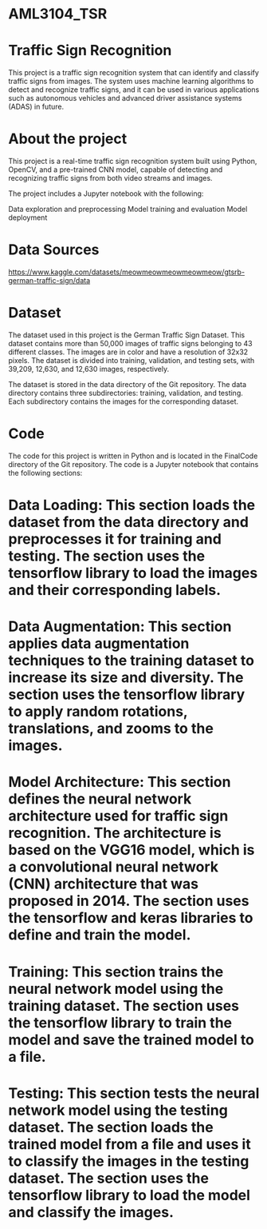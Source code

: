 # AML3104_TSR

# Traffic Sign Recognition
This project is a traffic sign recognition system that can identify and classify traffic signs from images. The system uses machine learning algorithms to detect and recognize traffic signs, and it can be used in various applications such as autonomous vehicles and advanced driver assistance systems (ADAS) in future.

# About the project
This project is a real-time traffic sign recognition system built using Python, OpenCV, and a pre-trained CNN model, capable of detecting and recognizing traffic signs from both video streams and images.

The project includes a Jupyter notebook with the following:

Data exploration and preprocessing
Model training and evaluation
Model deployment

# Data Sources
https://www.kaggle.com/datasets/meowmeowmeowmeowmeow/gtsrb-german-traffic-sign/data

# Dataset
The dataset used in this project is the German Traffic Sign Dataset. This dataset contains more than 50,000 images of traffic signs belonging to 43 different classes. The images are in color and have a resolution of 32x32 pixels. The dataset is divided into training, validation, and testing sets, with 39,209, 12,630, and 12,630 images, respectively.

The dataset is stored in the data directory of the Git repository. The data directory contains three subdirectories: training, validation, and testing. Each subdirectory contains the images for the corresponding dataset.

# Code
The code for this project is written in Python and is located in the FinalCode directory of the Git repository. The code is a Jupyter notebook that contains the following sections:

# Data Loading: This section loads the dataset from the data directory and preprocesses it for training and testing. The section uses the tensorflow library to load the images and their corresponding labels.

# Data Augmentation: This section applies data augmentation techniques to the training dataset to increase its size and diversity. The section uses the tensorflow library to apply random rotations, translations, and zooms to the images.

# Model Architecture: This section defines the neural network architecture used for traffic sign recognition. The architecture is based on the VGG16 model, which is a convolutional neural network (CNN) architecture that was proposed in 2014. The section uses the tensorflow and keras libraries to define and train the model.

# Training: This section trains the neural network model using the training dataset. The section uses the tensorflow library to train the model and save the trained model to a file.

# Testing: This section tests the neural network model using the testing dataset. The section loads the trained model from a file and uses it to classify the images in the testing dataset. The section uses the tensorflow library to load the model and classify the images.
